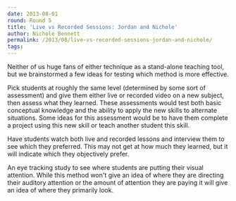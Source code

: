 ```yaml
---
date: 2013-08-01
round: Round 5
title: 'Live vs Recorded Sessions: Jordan and Nichole'
author: Nichole Bennett
permalink: /2013/08/live-vs-recorded-sessions-jordan-and-nichole/
tags:
---
```

<p dir="ltr">
  Neither of us huge fans of either technique as a stand-alone teaching tool, but we brainstormed a few ideas for testing which method is more effective.
</p>

<p dir="ltr">
  Pick students at roughly the same level (determined by some sort of assessment) and give them either live or recorded video on a new subject, then assess what they learned. These assessments would test both basic conceptual knowledge and the ability to apply the new skills to alternate situations. Some ideas for this assessment would be to have them complete a project using this new skill or teach another student this skill.
</p>

<p dir="ltr">
  Have students watch both live and recorded lessons and interview them to see which they preferred. This may not get at how much they learned, but it will indicate which they objectively prefer.
</p>

<p dir="ltr">
  An eye tracking study to see where students are putting their visual attention. While this method won't give an idea of where they are directing their auditory attention or the amount of attention they are paying it will give an idea of where they primarily look.
</p>

<p dir="ltr">
